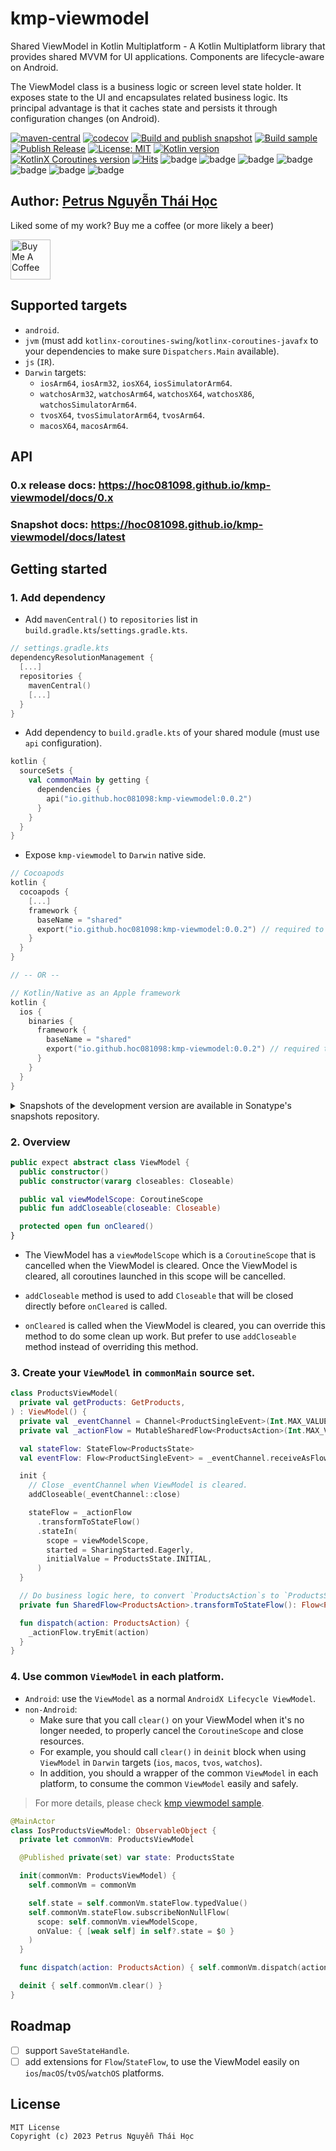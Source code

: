 # kmp-viewmodel

Shared ViewModel in Kotlin Multiplatform - A Kotlin Multiplatform library that provides shared MVVM
for UI applications.
Components are lifecycle-aware on Android.

The ViewModel class is a business logic or screen level state holder.
It exposes state to the UI and encapsulates related business logic.
Its principal advantage is that it caches state and persists it through configuration changes (on Android).

[![maven-central](https://img.shields.io/maven-central/v/io.github.hoc081098/kmp-viewmodel)](https://search.maven.org/search?q=g:io.github.hoc081098%20kmp-viewmodel)
[![codecov](https://codecov.io/gh/hoc081098/kmp-viewmodel/branch/master/graph/badge.svg?token=jBFg12osvP)](https://codecov.io/gh/hoc081098/kmp-viewmodel)
[![Build and publish snapshot](https://github.com/hoc081098/kmp-viewmodel/actions/workflows/build.yml/badge.svg)](https://github.com/hoc081098/kmp-viewmodel/actions/workflows/build.yml)
[![Build sample](https://github.com/hoc081098/kmp-viewmodel/actions/workflows/sample.yml/badge.svg)](https://github.com/hoc081098/kmp-viewmodel/actions/workflows/sample.yml)
[![Publish Release](https://github.com/hoc081098/kmp-viewmodel/actions/workflows/publish-release.yml/badge.svg)](https://github.com/hoc081098/kmp-viewmodel/actions/workflows/publish-release.yml)
[![License: MIT](https://img.shields.io/badge/License-MIT-yellow.svg)](https://opensource.org/licenses/MIT)
[![Kotlin version](https://img.shields.io/badge/Kotlin-1.7.21-blueviolet?logo=kotlin&logoColor=white)](http://kotlinlang.org)
[![KotlinX Coroutines version](https://img.shields.io/badge/Kotlinx_Coroutines-1.6.4-blueviolet?logo=kotlin&logoColor=white)](https://github.com/Kotlin/kotlinx.coroutines/releases/tag/1.6.4)
[![Hits](https://hits.seeyoufarm.com/api/count/incr/badge.svg?url=https%3A%2F%2Fgithub.com%2Fhoc081098%2Fkmp-viewmodel&count_bg=%2379C83D&title_bg=%23555555&icon=&icon_color=%23E7E7E7&title=hits&edge_flat=false)](https://hits.seeyoufarm.com)
![badge][badge-jvm]
![badge][badge-android]
![badge][badge-js]
![badge][badge-ios]
![badge][badge-mac]
![badge][badge-tvos]
![badge][badge-watchos]

## Author: [Petrus Nguyễn Thái Học](https://github.com/hoc081098)

Liked some of my work? Buy me a coffee (or more likely a beer)

<a href="https://www.buymeacoffee.com/hoc081098" target="_blank"><img src="https://cdn.buymeacoffee.com/buttons/v2/default-blue.png" alt="Buy Me A Coffee" height=64></a>

## Supported targets

- `android`.
- `jvm` (must add `kotlinx-coroutines-swing`/`kotlinx-coroutines-javafx` to your dependencies to
  make sure `Dispatchers.Main` available).
- `js` (`IR`).
- `Darwin` targets:
  - `iosArm64`, `iosArm32`, `iosX64`, `iosSimulatorArm64`.
  - `watchosArm32`, `watchosArm64`, `watchosX64`, `watchosX86`, `watchosSimulatorArm64`.
  - `tvosX64`, `tvosSimulatorArm64`, `tvosArm64`.
  - `macosX64`, `macosArm64`.

## API

### 0.x release docs: https://hoc081098.github.io/kmp-viewmodel/docs/0.x

### Snapshot docs: https://hoc081098.github.io/kmp-viewmodel/docs/latest

## Getting started

### 1. Add dependency

- Add `mavenCentral()` to `repositories` list in `build.gradle.kts`/`settings.gradle.kts`.

```kotlin
// settings.gradle.kts
dependencyResolutionManagement {
  [...]
  repositories {
    mavenCentral()
    [...]
  }
}
```

- Add dependency to `build.gradle.kts` of your shared module (must use `api` configuration).

```kotlin
kotlin {
  sourceSets {
    val commonMain by getting {
      dependencies {
        api("io.github.hoc081098:kmp-viewmodel:0.0.2")
      }
    }
  }
}
```

- Expose `kmp-viewmodel` to `Darwin` native side.

```kotlin
// Cocoapods
kotlin {
  cocoapods {
    [...]
    framework {
      baseName = "shared"
      export("io.github.hoc081098:kmp-viewmodel:0.0.2") // required to expose the classes to iOS.
    }
  }
}

// -- OR --

// Kotlin/Native as an Apple framework
kotlin {
  ios {
    binaries {
      framework {
        baseName = "shared"
        export("io.github.hoc081098:kmp-viewmodel:0.0.2") // required to expose the classes to iOS.
      }
    }
  }
}
```

<details>
<summary>Snapshots of the development version are available in Sonatype's snapshots repository.</summary>
<p>

```kotlin
dependencyResolutionManagement {
  repositoriesMode.set(RepositoriesMode.PREFER_PROJECT)
  repositories {
    maven(url = "https://s01.oss.sonatype.org/content/repositories/snapshots/")
    [...]
  }
}

dependencies {
  api("io.github.hoc081098:kmp-viewmodel:0.0.3-SNAPSHOT")
}
```

</p>
</details>

### 2. Overview

```kotlin
public expect abstract class ViewModel {
  public constructor()
  public constructor(vararg closeables: Closeable)

  public val viewModelScope: CoroutineScope
  public fun addCloseable(closeable: Closeable)

  protected open fun onCleared()
}
```

- The ViewModel has a `viewModelScope` which is a `CoroutineScope` that is cancelled when the
  ViewModel
  is cleared. Once the ViewModel is cleared, all coroutines launched in this scope will be
  cancelled.

- `addCloseable` method is used to add `Closeable` that will be closed directly before `onCleared`
  is called.

- `onCleared` is called when the ViewModel is cleared, you can override this method to do some clean
  up work.
  But prefer to use `addCloseable` method instead of overriding this method.

### 3. Create your `ViewModel` in `commonMain` source set.

```kotlin
class ProductsViewModel(
  private val getProducts: GetProducts,
) : ViewModel() {
  private val _eventChannel = Channel<ProductSingleEvent>(Int.MAX_VALUE)
  private val _actionFlow = MutableSharedFlow<ProductsAction>(Int.MAX_VALUE)

  val stateFlow: StateFlow<ProductsState>
  val eventFlow: Flow<ProductSingleEvent> = _eventChannel.receiveAsFlow()

  init {
    // Close _eventChannel when ViewModel is cleared.
    addCloseable(_eventChannel::close)

    stateFlow = _actionFlow
      .transformToStateFlow()
      .stateIn(
        scope = viewModelScope,
        started = SharingStarted.Eagerly,
        initialValue = ProductsState.INITIAL,
      )
  }

  // Do business logic here, to convert `ProductsAction`s to `ProductsState`s.
  private fun SharedFlow<ProductsAction>.transformToStateFlow(): Flow<ProductsState> = TODO()

  fun dispatch(action: ProductsAction) {
    _actionFlow.tryEmit(action)
  }
}
```

### 4. Use common `ViewModel` in each platform.

- `Android`: use the `ViewModel` as a normal `AndroidX Lifecycle ViewModel`.
- `non-Android`:
  - Make sure that you call `clear()` on your ViewModel when it's no longer needed,
    to properly cancel the `CoroutineScope` and close resources.
  - For example, you should call `clear()` in `deinit` block when using `ViewModel` in `Darwin`
    targets (`ios`, `macos`, `tvos`, `watchos`).
  - In addition, you should a wrapper of the common `ViewModel` in each platform, to consume the
    common `ViewModel` easily and safely.

> For more details, please
> check [kmp viewmodel sample](https://github.com/hoc081098/kmp-viewmodel/tree/master/sample).

```Swift
@MainActor
class IosProductsViewModel: ObservableObject {
  private let commonVm: ProductsViewModel

  @Published private(set) var state: ProductsState

  init(commonVm: ProductsViewModel) {
    self.commonVm = commonVm

    self.state = self.commonVm.stateFlow.typedValue()
    self.commonVm.stateFlow.subscribeNonNullFlow(
      scope: self.commonVm.viewModelScope,
      onValue: { [weak self] in self?.state = $0 }
    )
  }

  func dispatch(action: ProductsAction) { self.commonVm.dispatch(action: action) }

  deinit { self.commonVm.clear() }
}
```

## Roadmap

- [ ] support `SaveStateHandle`.
- [ ] add extensions for `Flow`/`StateFlow`, to use the ViewModel easily on `ios`/`macOS`/`tvOS`/`watchOS` platforms.

## License

```license
MIT License
Copyright (c) 2023 Petrus Nguyễn Thái Học
```

[badge-android]: http://img.shields.io/badge/android-6EDB8D.svg?style=flat

[badge-ios]: http://img.shields.io/badge/ios-CDCDCD.svg?style=flat

[badge-js]: http://img.shields.io/badge/js-F8DB5D.svg?style=flat

[badge-jvm]: http://img.shields.io/badge/jvm-DB413D.svg?style=flat

[badge-linux]: http://img.shields.io/badge/linux-2D3F6C.svg?style=flat

[badge-windows]: http://img.shields.io/badge/windows-4D76CD.svg?style=flat
[badge-mac]: http://img.shields.io/badge/macos-111111.svg?style=flat
[badge-watchos]: http://img.shields.io/badge/watchos-C0C0C0.svg?style=flat
[badge-tvos]: http://img.shields.io/badge/tvos-808080.svg?style=flat
[badge-wasm]: https://img.shields.io/badge/wasm-624FE8.svg?style=flat
[badge-nodejs]: https://img.shields.io/badge/nodejs-68a063.svg?style=flat

